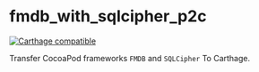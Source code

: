 # fmdb_with_sqlcipher_p2c
[![Carthage compatible](https://img.shields.io/badge/Carthage-compatible-4BC51D.svg?style=flat)](https://github.com/Carthage/Carthage)

Transfer CocoaPod frameworks `FMDB` and `SQLCipher` To Carthage.
